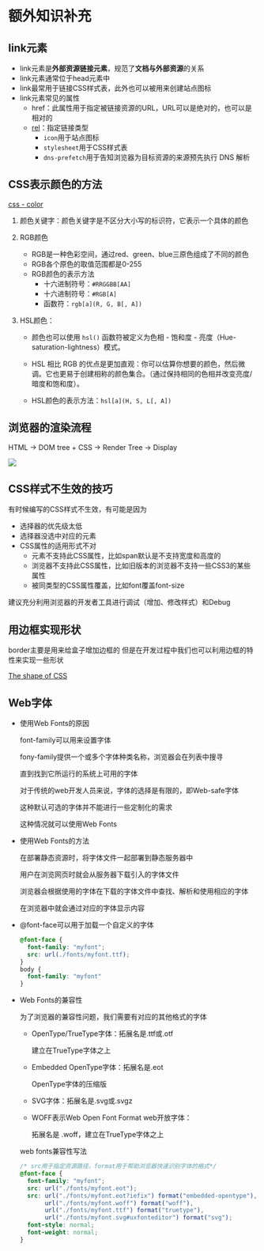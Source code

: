 # 额外知识补充

## link元素

- link元素是**外部资源链接元素**，规范了**文档与外部资源**的关系
- link元素通常位于head元素中
- link最常用于链接CSS样式表，此外也可以被用来创建站点图标
- link元素常见的属性
  - href：此属性用于指定被链接资源的URL，URL可以是绝对的，也可以是相对的
  - [rel](https://developer.mozilla.org/zh-CN/docs/Web/HTML/Attributes/rel)：指定链接类型
    - `icon`用于站点图标
    - `stylesheet`用于CSS样式表
    - `dns-prefetch`用于告知浏览器为目标资源的来源预先执行 DNS 解析

## CSS表示颜色的方法

[css - color](https://developer.mozilla.org/zh-CN/docs/Web/CSS/color_value)

1. 颜色关键字：颜色关键字是不区分大小写的标识符，它表示一个具体的颜色

2. RGB颜色
   - RGB是一种色彩空间，通过red、green、blue三原色组成了不同的颜色
   - RGB各个原色的取值范围都是0-255
   - RGB颜色的表示方法
     - 十六进制符号：`#RRGGBB[AA]`
     - 十六进制符号：`#RGB[A]`
     - 函数符：`rgb[a](R, G, B[, A])`

3. HSL颜色：

   - 颜色也可以使用 `hsl()` 函数符被定义为色相 - 饱和度 - 亮度（Hue-saturation-lightness）模式。

   - HSL 相比 RGB 的优点是更加直观：你可以估算你想要的颜色，然后微调。它也更易于创建相称的颜色集合。（通过保持相同的色相并改变亮度/暗度和饱和度）。

   - HSL颜色的表示方法：`hsl[a](H, S, L[, A])`

## 浏览器的渲染流程

HTML -> DOM tree + CSS -> Render Tree -> Display

![](E:\frontend-learning\images\browser-rendering-flow.JPG)

## CSS样式不生效的技巧

有时候编写的CSS样式不生效，有可能是因为

- 选择器的优先级太低
- 选择器没选中对应的元素
- CSS属性的适用形式不对
  - 元素不支持此CSS属性，比如span默认是不支持宽度和高度的
  - 浏览器不支持此CSS属性，比如旧版本的浏览器不支持一些CSS3的某些属性
  - 被同类型的CSS属性覆盖，比如font覆盖font-size

建议充分利用浏览器的开发者工具进行调试（增加、修改样式）和Debug

## 用边框实现形状

border主要是用来给盒子增加边框的
但是在开发过程中我们也可以利用边框的特性来实现一些形状

[The shape of CSS](https://css-tricks.com/the-shapes-of-css/#top-of-site)

## Web字体

- 使用Web Fonts的原因

  font-family可以用来设置字体

  fony-family提供一个或多个字体种类名称，浏览器会在列表中搜寻

  直到找到它所运行的系统上可用的字体

  对于传统的web开发人员来说，字体的选择是有限的，即Web-safe字体

  这种默认可选的字体并不能进行一些定制化的需求

  这种情况就可以使用Web Fonts

- 使用Web Fonts的方法

  在部署静态资源时，将字体文件一起部署到静态服务器中

  用户在浏览网页时就会从服务器下载引入的字体文件

  浏览器会根据使用的字体在下载的字体文件中查找、解析和使用相应的字体

  在浏览器中就会通过对应的字体显示内容

- @font-face可以用于加载一个自定义的字体

  ```css
  @font-face {
    font-family: "myfont";
    src: url(./fonts/myfont.ttf);
  }
  body {
    font-family: "myfont"
  }
  ```

- Web Fonts的兼容性

  为了浏览器的兼容性问题，我们需要有对应的其他格式的字体

  - OpenType/TrueType字体：拓展名是.ttf或.otf

    建立在TrueType字体之上

  - Embedded OpenType字体：拓展名是.eot

    OpenType字体的压缩版

  - SVG字体：拓展名是.svg或.svgz

  - WOFF表示Web Open Font Format web开放字体：

    拓展名是 .woff，建立在TrueType字体之上

  web fonts兼容性写法

  ```css
  /* src用于指定资源路径，format用于帮助浏览器快速识别字体的格式*/
  @font-face {
    font-family: "myfont";
    src: url("./fonts/myfont.eot");
    src: url("./fonts/myfont.eot?iefix") format("embedded-opentype"),
         url("./fonts/myfont.woff") format("woff"),
         url("./fonts/myfont.ttf") format("truetype"),
         url("./fonts/myfont.svg#uxfonteditor") format("svg");
    font-style: normal;
    font-weight: normal;
  }
  ```
